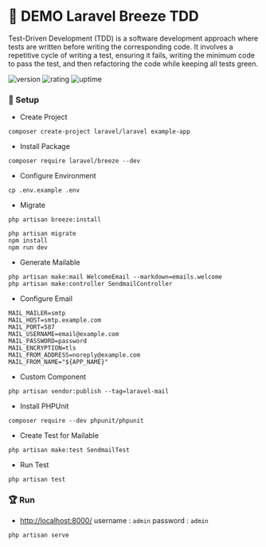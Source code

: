# 🎉 DEMO Laravel Breeze TDD

Test-Driven Development (TDD) is a software development approach where tests are written before writing the corresponding code. It involves a repetitive cycle of writing a test, ensuring it fails, writing the minimum code to pass the test, and then refactoring the code while keeping all tests green.

![version](https://img.shields.io/badge/version-1.0-blue)
![rating](https://img.shields.io/badge/rating-★★★★★-yellow)
![uptime](https://img.shields.io/badge/uptime-100%25-brightgreen)

### 🚀 Setup

- Create Project

```shell
composer create-project laravel/laravel example-app
```

- Install Package

```shell
composer require laravel/breeze --dev
```

- Configure Environment

```shell
cp .env.example .env
```

- Migrate

```
php artisan breeze:install
 
php artisan migrate
npm install
npm run dev
```

- Generate Mailable

```
php artisan make:mail WelcomeEmail --markdown=emails.welcome
php artisan make:controller SendmailController
```

- Configure Email

```
MAIL_MAILER=smtp
MAIL_HOST=smtp.example.com
MAIL_PORT=587
MAIL_USERNAME=email@example.com
MAIL_PASSWORD=password
MAIL_ENCRYPTION=tls
MAIL_FROM_ADDRESS=noreply@example.com
MAIL_FROM_NAME="${APP_NAME}"
```

- Custom Component

```
php artisan vendor:publish --tag=laravel-mail
```

- Install PHPUnit

```
composer require --dev phpunit/phpunit
```

- Create Test for Mailable

```
php artisan make:test SendmailTest
```

- Run Test

```
php artisan test
```

### 🏆 Run

- [http://localhost:8000/](http://localhost:8000/) username : `admin` password : `admin`

```shell
php artisan serve
```
